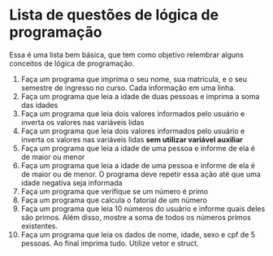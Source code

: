 # Lista de questões de lógica de programação
Essa é uma lista bem básica, que tem como objetivo relembrar alguns conceitos de lógica de programação. 

1. Faça um programa que imprima o seu nome, sua matrícula, e o seu semestre de ingresso no curso. Cada informação em uma linha.
1. Faça um programa que leia a idade de duas pessoas e imprima a soma das idades
1. Faça um programa que leia dois valores informados pelo usuário e inverta os valores nas variáveis lidas
1. Faça um programa que leia dois valores informados pelo usuário e inverta os valores nas variáveis lidas **sem utilizar variável auxiliar**
1. Faça um programa que leia a idade de uma pessoa e informe de ela é de maior ou menor
1. Faça um programa que leia a idade de uma pessoa e informe de ela é de maior ou de menor. O programa deve repetir essa ação até que uma idade negativa seja informada
1. Faça um programa que verifique se um número é primo
1. Faça um programa que calcula o fatorial de um número
1. Faça um programa que leia 10 números do usuário e informe quais deles são primos. Além disso, mostre a soma de todos os números primos existentes.
1. Faça um programa que leia os dados de nome, idade, sexo e cpf de 5 pessoas. Ao final imprima tudo. Utilize vetor e struct.
